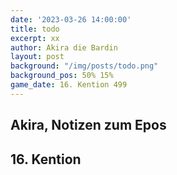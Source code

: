 ```yaml
---
date: '2023-03-26 14:00:00'
title: todo
excerpt: xx
author: Akira die Bardin
layout: post
background: "/img/posts/todo.png"
background_pos: 50% 15%
game_date: 16. Kention 499
---
```


<div class="rhyme">
  <blockquote>

  </blockquote>
</div>

## Akira, Notizen zum Epos

## 16. Kention



<!--
Die Amazonen sind mit der Halbinsel Aresia in Verbindung, 
der Minotaure Zakroth der Wahnsinnige will seine Volksgenossen in Mytros befreien.
pythor und ein grüner drache hängen zusammen, haben wir in telamok gehört
Narsus für viele aresianer ein spielzeug der königin.
-->
